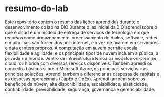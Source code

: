 # resumo-do-lab
Este repositório contém o resumo das lições aprendidas durante o desenvolvimento do lab na DIO
Durante o lab inicial da DIO aprendi sobre o que é cloud é um modelo de entrega de serviços de tecnologia em que recursos como armazenamento, processamento de dados, software, redes e muito mais são fornecidos pela internet, em vez de ficarem em servidores e data centers próprios.
A computação em nuvem permite escala, flexibilidade e agilidade, e os principais tipos de nuvem incluem a pública, a privada e a híbrida.
Dentro da infraestrutura temos os modelos on-premise, cloud, ou híbrida com diversos serviços disponíveis.
Também aprendi os conceitos básicos sobre o Microsoft Azure, os principais serviços e as principas soluções. 
Aprendi também a diferenciar as despesas de capitais e as despesas operacionais (CapEx e OpEx).
Aprendi também sobre os benefícios da núvem, alta disponibilidade, escalabilidade, elasticidade, confiabilidade, previsibilidade, segurança, governança e gerenciabilidade.

